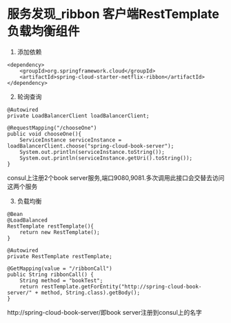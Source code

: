 # 服务发现_ribbon 客户端RestTemplate负载均衡组件
1. 添加依赖
```
<dependency>
    <groupId>org.springframework.cloud</groupId>
    <artifactId>spring-cloud-starter-netflix-ribbon</artifactId>
</dependency>
```
2. 轮询查询
```
@Autowired
private LoadBalancerClient loadBalancerClient;

@RequestMapping("/chooseOne")
public void chooseOne(){
    ServiceInstance serviceInstance = loadBalancerClient.choose("spring-cloud-book-server");
    System.out.println(serviceInstance.toString());
    System.out.println(serviceInstance.getUri().toString());
}
```
consul上注册2个book server服务,端口9080,9081.多次调用此接口会交替去访问这两个服务


3. 负载均衡
```
@Bean
@LoadBalanced
RestTemplate restTemplate(){
    return new RestTemplate();
}
```
```
@Autowired
private RestTemplate restTemplate;

@GetMapping(value = "/ribbonCall")
public String ribbonCall() {
    String method = "bookTest";
    return restTemplate.getForEntity("http://spring-cloud-book-server/" + method, String.class).getBody();
}
```
http://spring-cloud-book-server/即book server注册到consul上的名字


